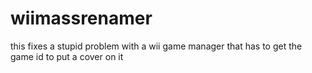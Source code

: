# wiimassrenamer
this fixes a stupid problem with a wii game manager that has to get the game id to put a cover on it
